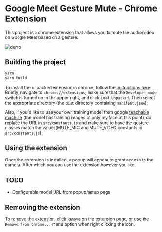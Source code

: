 # Google Meet Gesture Mute - Chrome Extension

This project is a chrome extension that allows you to mute the audio/video on Google Meet based on a gesture.

![demo](static/handgesture-screenrecord.gif)

## Building the project

```sh
yarn
yarn build
```

To install the unpacked extension in chrome, follow the [instructions here](https://developer.chrome.com/extensions/getstarted).  Briefly, navigate to `chrome://extensions`, make sure that the `Developer mode` switch is turned on in the upper right, and click `Load Unpacked`.  Then select the appropriate directory (the `dist` directory containing `manifest.json`);

Also, if you'd like to use your own training model from google [teachable machine](https://teachablemachine.withgoogle.com/) (the model has training images of only my face at this point), do replace the URL in `src/constants.js` and make sure to have the gesture classes match the values(MUTE_MIC and MUTE_VIDEO constants in `src/constants.js`).


Using the extension
----
Once the extension is installed, a popup will appear to grant access to the camera. After which you can use the extension however you like.


TODO
----
- Configurable model URL from popup/setup page

Removing the extension
----
To remove the extension, click `Remove` on the extension page, or use the `Remove from Chrome...` menu option when right clicking the icon.
